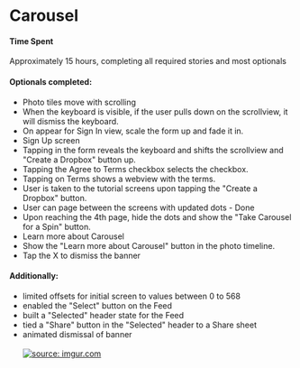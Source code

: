 # Carousel

<h4>Time Spent</h4>
Approximately 15 hours, completing all required stories and most optionals 

<h4>Optionals completed:</h1> 
<ul>
<li>Photo tiles move with scrolling</li>
<li>When the keyboard is visible, if the user pulls down on the scrollview, it will dismiss the keyboard.</li>
<li>On appear for Sign In view, scale the form up and fade it in. </li>
<li>Sign Up screen </li>
<li>Tapping in the form reveals the keyboard and shifts the scrollview and "Create a Dropbox" button up. </li>
<li>Tapping the Agree to Terms checkbox selects the checkbox.  </li>
<li>Tapping on Terms shows a webview with the terms. </li>
<li>User is taken to the tutorial screens upon tapping the "Create a Dropbox" button. </li>
<li>User can page between the screens with updated dots - Done 
<li>Upon reaching the 4th page, hide the dots and show the "Take Carousel for a Spin" button. </li>
<li>Learn more about Carousel</li>
<li>Show the "Learn more about Carousel" button in the photo timeline. </li>
<li>Tap the X to dismiss the banner </li>
</ul>
<h4>Additionally:</h1>
<ul>
<li>limited offsets for initial screen to values between 0 to 568 </li>
<li>enabled the "Select" button on the Feed</li>
<li>built a "Selected" header state for the Feed</li>
<li>tied a "Share" button in the "Selected" header to a Share sheet </li>
<li>animated dismissal of banner</li>
</li>

<br/>
<a href="http://imgur.com/eMVybOF"><img src="http://i.imgur.com/eMVybOF.gif" title="source: imgur.com" /></a>
